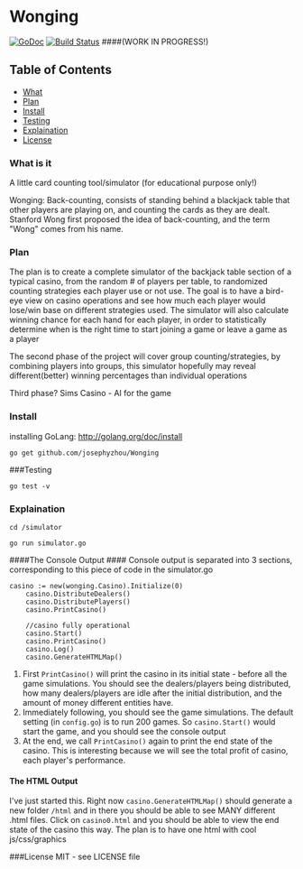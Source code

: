 Wonging
=======
[![GoDoc](https://godoc.org/github.com/josephyzhou/Wonging?status.png)](https://godoc.org/github.com/josephyzhou/Wonging)
[![Build Status](https://travis-ci.org/josephyzhou/Wonging.png?branch=master)](https://travis-ci.org/josephyzhou/Wonging)
####(WORK IN PROGRESS!)
## Table of Contents ##
- [What](#what-is-it)
- [Plan](#plan)
- [Install](#install)
- [Testing](#testing)
- [Explaination](#explaination)
- [License](#license)


### What is it ###
A little card counting tool/simulator (for educational purpose only!)

Wonging: Back-counting, consists of standing behind a blackjack table that other players are playing on, and counting the cards as they are dealt. Stanford Wong first proposed the idea of back-counting, and the term "Wong" comes from his name.

### Plan ###
The plan is to create a complete simulator of the backjack table section of a typical casino, from the random # of players per table, to randomized counting strategies each player use or not use. The goal is to have a bird-eye view on casino operations and see how much each player would lose/win base on different strategies used. The simulator will also calculate winning chance for each hand for each player, in order to statistically determine when is the right time to start joining a game or leave a game as a player

The second phase of the project will cover group counting/strategies, by combining players into groups, this simulator hopefully may reveal different(better) winning percentages than individual operations

Third phase? Sims Casino - AI for the game

### Install ###
installing GoLang:
http://golang.org/doc/install

`go get github.com/josephyzhou/Wonging`


###Testing

`go test -v`

### Explaination ###
`cd /simulator`

`go run simulator.go`

####The Console Output ####
Console output is separated into 3 sections, corresponding to this piece of code in the simulator.go
```
casino := new(wonging.Casino).Initialize(0)
	casino.DistributeDealers()
	casino.DistributePlayers()
	casino.PrintCasino()

	//casino fully operational
	casino.Start()
	casino.PrintCasino()
	casino.Log()
	casino.GenerateHTMLMap()
```
1. First `PrintCasino()` will print the casino in its initial state - before all the game simulations. You should see the dealers/players being distributed, how many dealers/players are idle after the initial distribution, and the amount of money different entities have.
2. Immediately following, you should see the game simulations. The default setting (in `config.go`) is to run 200 games. So `casino.Start()` would start the game, and you should see the console output
3. At the end, we call `PrintCasino()` again to print the end state of the casino. This is interesting because we will see the total profit of casino, each player's performance.

#### The HTML Output ####
I've just started this. Right now `casino.GenerateHTMLMap()` should generate a new folder `/html` and in there you should be able to see MANY different .html files. Click on `casino0.html` and you should be able to view the end state of the casino this way. The plan is to have one html with cool js/css/graphics

###License
MIT - see LICENSE file

